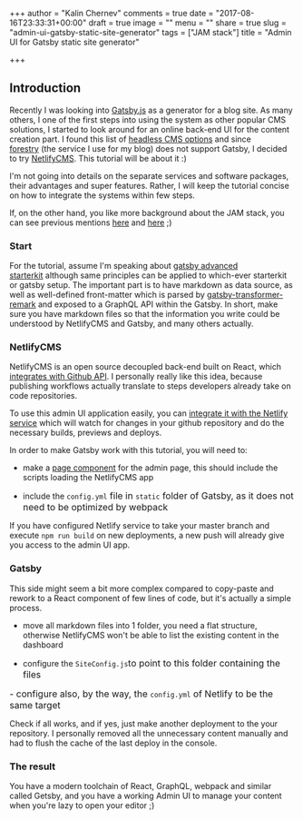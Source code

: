 +++
author = "Kalin Chernev"
comments = true
date = "2017-08-16T23:33:31+00:00"
draft = true
image = ""
menu = ""
share = true
slug = "admin-ui-gatsby-static-site-generator"
tags = ["JAM stack"]
title = "Admin UI for Gatsby static site generator"

+++


## Introduction

Recently I was looking into [Gatsby.js](https://www.gatsbyjs.org/) as a generator for a blog site. As many others, I one of the first steps into using the system as other popular CMS solutions, I started to look around for an online back-end UI for the content creation part. I found this list of [headless CMS options](https://headlesscms.org/) and since [forestry](forestry.io) (the service I use for my blog) does not support Gatsby, I decided to try [NetlifyCMS](https://www.netlifycms.org/). This tutorial will be about it :)

I'm not going into details on the separate services and software packages, their advantages and super features. Rather, I will keep the tutorial concise on how to integrate the systems within few steps.

If, on the other hand, you like more background about the JAM stack, you can see previous mentions [here](https://kalinchernev.github.io/march-digest-2017/#jam-stack) and [here](https://kalinchernev.github.io/releasing-new-blog/) ;)

### Start

For the tutorial, assume I'm speaking about [gatsby advanced starterkit](https://github.com/Vagr9K/gatsby-advanced-starter) although same principles can be applied to which-ever starterkit or gatsby setup. The important part is to have markdown as data source, as well as well-defined front-matter which is parsed by [gatsby-transformer-remark](https://github.com/gatsbyjs/gatsby/tree/master/packages/gatsby-transformer-remark) and exposed to a GraphQL API within the Gatsby. In short, make sure you have markdown files so that the information you write could be understood by NetlifyCMS and Gatsby, and many others actually.

### NetlifyCMS

NetlifyCMS is an open source decoupled back-end built on React, which [integrates with Github API](https://www.netlifycms.org/docs/intro/). I personally really like this idea, because publishing workflows actually translate to steps developers already take on code repositories.

To use this admin UI application easily, you can [integrate it with the Netlify service](https://github.com/netlify/netlify-cms/blob/master/docs/quick-start.md) which will watch for changes in your github repository and do the necessary builds, previews and deploys.

In order to make Gatsby work with this tutorial, you will need to:

- make a [page component](https://www.gatsbyjs.org/docs/building-with-components/#page-components) for the admin page, this should include the scripts loading the NetlifyCMS app

- include the `config.yml`<span style="font-size: 1rem;">​ file in&nbsp;</span>`static`<span style="font-size: 1rem;">​ folder of Gatsby, as it does not need to be optimized by webpack</span>

If you have configured Netlify service to take your master branch and execute `npm run build` on new deployments, a new push will already give you access to the admin UI app.

### Gatsby

This side might seem a bit more complex compared to copy-paste and rework to a React component of few lines of code, but it's actually a simple process.

- move all markdown files into 1 folder, you need a flat structure, otherwise NetlifyCMS won't be able to list the existing content in the dashboard

- configure the `SiteConfig.js`<span style="font-size: 1rem;">​to point to this folder containing the files</span>

<span style="font-size: 1rem;">- configure also, by the way, the&nbsp;</span>`config.yml`<span style="font-size: 1rem;">​ of Netlify to be the same target</span>

Check if all works, and if yes, just make another deployment to the your repository. I personally removed all the unnecessary content manually and had to flush the cache of the last deploy in the console.

### The result

You have a modern toolchain of React, GraphQL, webpack and similar called Getsby, and you have a working Admin UI to manage your content when you're lazy to open your editor ;)

